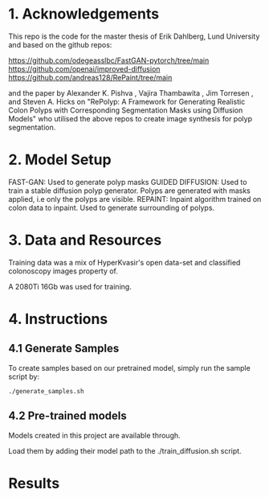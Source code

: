 # 1. Acknowledgements

This repo is the code for the master thesis of Erik Dahlberg, Lund University and based on the github repos:

https://github.com/odegeasslbc/FastGAN-pytorch/tree/main
https://github.com/openai/improved-diffusion
https://github.com/andreas128/RePaint/tree/main

and the paper by Alexander K. Pishva , Vajira Thambawita , Jim Torresen , and Steven A. Hicks on "RePolyp: A Framework for Generating Realistic Colon Polyps with Corresponding Segmentation Masks using Diffusion Models" who utilised the above repos to create image synthesis for polyp segmentation. 

# 2. Model Setup

FAST-GAN: Used to generate polyp masks
GUIDED DIFFUSION: Used to train a stable diffusion polyp generator. Polyps are generated with masks applied, i.e only the polyps are visible.
REPAINT: Inpaint algorithm trained on colon data to inpaint. Used to generate surrounding of polyps.

# 3. Data and Resources
Training data was a mix of HyperKvasir's open data-set and classified colonoscopy images property of.

A 2080Ti 16Gb was used for training. 

# 4. Instructions
## 4.1 Generate Samples
To create samples based on our pretrained model, simply run the sample script by:

    ./generate_samples.sh

## 4.2 Pre-trained models
Models created in this project are available through. 

Load them by adding their model path to the ./train_diffusion.sh script. 

# Results

